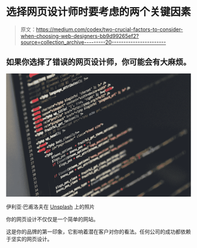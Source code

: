 # 选择网页设计师时要考虑的两个关键因素

> 原文：<https://medium.com/codex/two-crucial-factors-to-consider-when-choosing-web-designers-bb9d99265ef2?source=collection_archive---------20----------------------->

## 如果你选择了错误的网页设计师，你可能会有大麻烦。

![](img/95dc77f2e55bed4047822159e617648f.png)

伊利亚·巴甫洛夫在 [Unsplash](https://unsplash.com?utm_source=medium&utm_medium=referral) 上的照片

你的网页设计不仅仅是一个简单的网站。

这是你的品牌的第一印象，它影响着潜在客户对你的看法。任何公司的成功都依赖于坚实的网页设计。